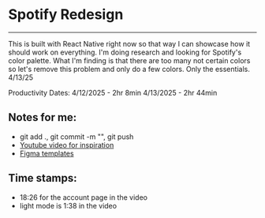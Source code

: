 # Spotify Redesign 
---
This is built with React Native right now so that way I can showcase how it should work on everything.
I'm doing research and looking for Spotify's color palette. What I'm finding is that there are too many not certain colors so let's remove this problem and only do a few colors. Only the essentials. 4/13/25



Productivity Dates:
4/12/2025 - 2hr 8min
4/13/2025 - 2hr 44min

## Notes for me:
- git add ., git commit -m "", git push
- [Youtube video for inspiration](https://www.youtube.com/watch?v=suhEIUapSJQ)
- [Figma templates](https://www.figma.com/community/file/1376999463181735262)


Time stamps:
---
- 18:26 for the account page in the video
- light mode is 1:38 in the video